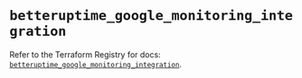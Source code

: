 # `betteruptime_google_monitoring_integration`

Refer to the Terraform Registry for docs: [`betteruptime_google_monitoring_integration`](https://registry.terraform.io/providers/betterstackhq/better-uptime/0.20.4/docs/resources/betteruptime_google_monitoring_integration).
